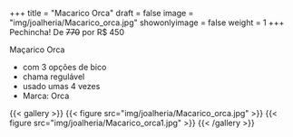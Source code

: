 +++
title = "Macarico Orca"
draft = false
image = "img/joalheria/Macarico_orca.jpg"
showonlyimage = false
weight = 1
+++
<span class="orange">Pechincha!</span> De ~~770~~ por <span class="price">R$ 450</span>

<!--more-->

Maçarico Orca
- com 3 opções de bico
- chama regulável
- usado umas 4 vezes
- Marca: Orca

{{< gallery >}}
{{< figure src="img/joalheria/Macarico_orca.jpg" >}}
{{< figure src="img/joalheria/Macarico_orca1.jpg" >}}
{{< /gallery >}}
